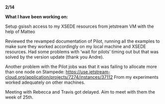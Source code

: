 **2/14**

**What I have been working on:**

Setup gsissh access to my XSEDE resources from jetstream VM with the help of Matteo

Reviewed the revamped documentation of Pilot, running all the examples to make sure they worked accordingly on my local machine and XSEDE resources. Had some problems with ‘wait for pilots’ timing out but that was solved by the version update (thank you Andre). 

Another problem with the Pilot jobs was that it was failing to allocate more than one node on Stampede: https://use.jetstream-cloud.org/application/projects/7274/instances/37112 From my experiments worked adequately on other machines.

Meeting with Rebecca and Travis got delayed. Aim to meet with them the week of 25th.


